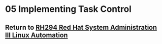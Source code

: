 # 05 Implementing Task Control

## Return to [RH294 Red Hat System Administration III Linux Automation](/rh294_red_hat_system_administration_iii_linux_automation/README.md)

